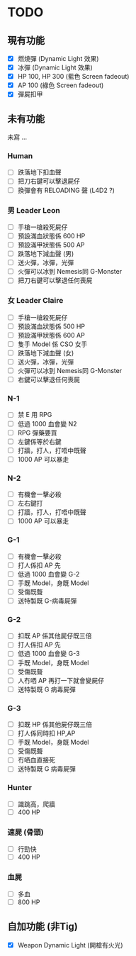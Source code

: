 # TODO

## 現有功能

- [x] 燃燒彈 (Dynamic Light 效果)
- [x] 冰彈 (Dynamic Light 效果)
- [x] HP 100, HP 300 (藍色 Screen fadeout) 
- [x] AP 100 (綠色 Screen fadeout)
- [x] 彈屍扣甲

## 未有功能

未寫 ...

### Human

- [ ] 跌落地下扣血聲
- [ ] 把刀右鍵可以擊退屍仔
- [ ] 換彈會有 RELOADING 聲 (L4D2 ?)

### 男 Leader Leon 

- [ ] 手槍一槍殺死屍仔
- [ ] 預設滿血狀態係 600 HP
- [ ] 預設滿甲狀態係 500 AP
- [ ] 跌落地下減血聲 (男)
- [ ] 送火彈，冰彈，光彈
- [ ] 火彈可以冰到 Nemesis同 G-Monster
- [ ] 把刀右鍵可以擊退任何喪屍

### 女 Leader Claire

- [ ] 手槍一槍殺死屍仔
- [ ] 預設滿血狀態係 500 HP
- [ ] 預設滿甲狀態係 600 AP
- [ ] 隻手 Model 係 CSO 女手
- [ ] 跌落地下減血聲 (女)
- [ ] 送火彈，冰彈，光彈
- [ ] 火彈可以冰到 Nemesis同 G-Monster
- [ ] 右鍵可以擊退任何喪屍

### N-1

- [ ] 禁 E 用 RPG
- [ ] 低過 1000 血會變 N2
- [ ] RPG 彈藥要買
- [ ] 左鍵係等於右鍵
- [ ] 打牆，打人，打唔中既聲
- [ ] 1000 AP 可以暴走

### N-2

- [ ] 有機會一擊必殺
- [ ] 左右鍵打
- [ ] 打牆，打人，打唔中既聲
- [ ] 1000 AP 可以暴走

### G-1

- [ ] 有機會一擊必殺
- [ ] 打人係扣 AP 先
- [ ] 低過 1000 血會變 G-2
- [ ] 手既 Model，身既 Model
- [ ] 受傷既聱
- [ ] 送特製既 G-病毒屍彈

### G-2

- [ ] 扣既 AP 係其他屍仔既三倍
- [ ] 打人係扣 AP 先
- [ ] 低過 1000 血會變 G-3
- [ ] 手既 Model，身既 Model
- [ ] 受傷既聱
- [ ] 人冇哂 AP 再打一下就會變屍仔
- [ ] 送特製既 G 病毒屍彈

### G-3

- [ ] 扣既 HP 係其他屍仔既三倍
- [ ] 打人係同時扣 HP,AP
- [ ] 手既 Model，身既 Model
- [ ] 受傷既聱
- [ ] 冇哂血直接死
- [ ] 送特製既 G 病毒屍彈

### Hunter
- [ ] 識跳高，爬牆
- [ ] 400 HP

### 速屍 (骨頭)
- [ ] 行勁快
- [ ] 400 HP

### 血屍
- [ ] 多血
- [ ] 800 HP

## 自加功能 (非Tig)

- [x] Weapon Dynamic Light (開槍有火光)
